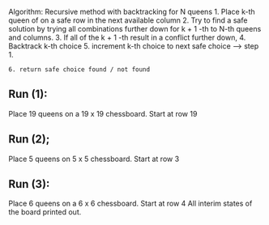 Algorithm:
	Recursive method with backtracking for N queens
	1. Place k-th queen of  on a safe row in the next available column
	2. Try to find a safe solution by trying all combinations
	   further down for k + 1 -th to N-th queens and columns. 
	3. If all of the k + 1 -th result in a conflict further down,
	   4. Backtrack k-th choice
	   5. increment k-th choice to next safe choice --> step 1.

	6. return safe choice found / not found
Run (1):
-------
Place 19 queens on a 19 x 19 chessboard. Start at row 19

Run (2);
-------
Place 5 queens on 5 x 5 chessboard. Start at row 3

Run (3):
-------
Place 6 queens on a 6 x 6 chessboard. Start at row 4
All interim states of the board printed out. 